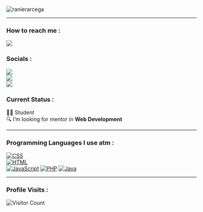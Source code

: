 ![ranierarcega](https://github.com/Rdavee/Rdavee/assets/141089345/eabc7f12-c73b-4b42-80ea-641ee8d63700)

------------------------------------------- 
### How to reach me : 
<a href="mailto: rdavee0412@gmail.com">
<img src="https://img.shields.io/badge/-rdavee0412%40gmail.com-7B83EB?&style=for-the-badge&logo=Microsoft-outlook&logoColor=white" ></a>

### Socials :
<a href="https://www.linkedin.com/in/Rdaavee/"><img src="https://img.shields.io/badge/LinkedIn-%230077B5.svg?&style=for-the-badge&logo=linkedin&logoColor=white"></a> <br>
<a href="https://www.facebook.com/rdaavee/"><img src="https://img.shields.io/badge/Facebook-1877F2?style=for-the-badge&logo=facebook&logoColor=white"></a> <br>
<a href="https://instagram.com/rdaavee"><img src="https://img.shields.io/badge/Instagram-%23E4405F.svg?&style=for-the-badge&logo=instagram&logoColor=white"></a> 


### Current Status :

 👦🏻 Student <br>
 🔍 I’m looking for mentor in <strong>Web Development</strong> <br>

------------------------------------------- 

### Programming Languages ​​I use atm :

<a href="#"><img alt="CSS" src="https://img.shields.io/badge/CSS-1572B6.svg?logo=css3&logoColor=white"></a>   
<a href="#"><img alt="HTML" src="https://img.shields.io/badge/HTML-E34F26.svg?logo=html5&logoColor=white"></a>   
<a href="#"><img alt="JavaScript" src="https://img.shields.io/badge/JavaScript-F7DF1E.svg?logo=javascript&logoColor=black"></a>
<a href="#"><img alt="PHP" src="https://img.shields.io/badge/PHP-777BB4.svg?logo=php&logoColor=white"></a>
<a href="#"><img alt="Java" src="https://img.shields.io/badge/Java-007396.svg?logo=java&logoColor=white"></a>

[//]: <> (Credits: Sir Carl Castanas layout)
[//]: <> (Credits: carlcastanas)
[//]: <> (Credits: Last edited on: 01/12/23)


------------------------------------------- 

### Profile Visits :
![Visitor Count](https://profile-counter.glitch.me/{Rdavee}/count.svg)
